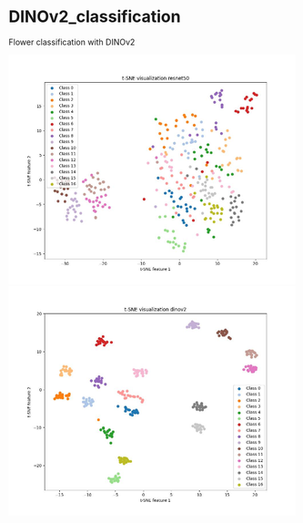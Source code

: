# DINOv2_classification
Flower classification with DINOv2

![ResNet50 t-SNE](tsne_resnet50.jpg) ![DINO-V2 t-SNE](tsne_dinov2.jpg)
